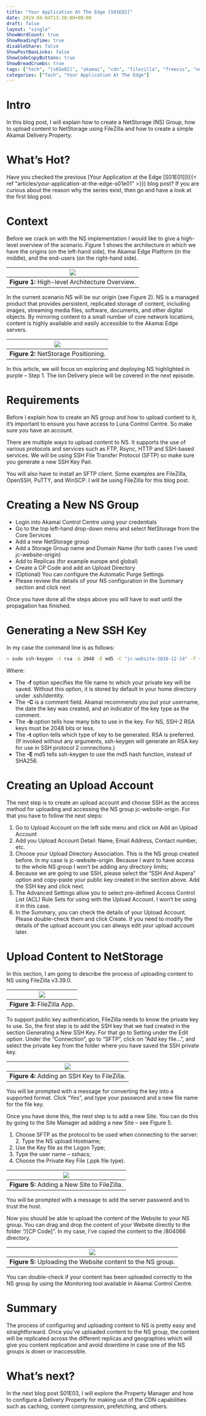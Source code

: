 ```yaml
---
title: "Your Application At The Edge [S01E02]"
date: 2019-04-04T13:38:00+00:00
draft: false
layout: "single"
ShowWordCount: true
ShowReadingTime: true
disableShare: false
ShowPostNavLinks: false
ShowCodeCopyButtons: true
ShowBreadCrumbs: true
tags: ["tech", "[s01e02]", "akamai", "cdn", "filezilla", "freecss", "netstorage", "ssh keys", "upload account", "your application at the edge"]
categories: ["Tech", "Your Application At The Edge"]
---
```


# Intro
In this blog post, I will explain how to create a NetStorage (NS) Group, how to upload content to NetStorage using FileZilla and how to create a simple Akamai Delivery Property.

# What’s Hot?

Have you checked the previous [Your Application at the Edge [S01E01]]({{< ref "articles/your-application-at-the-edge-s01e01" >}}) blog post? If you are curious about the reason why the series exist, then go and have a look at the first blog post.

# Context

Before we crack on with the NS implementation I would like to give a high-level overview of the scenario. Figure 1 shows the architecture in which we have the origins (on the left-hand side), the Akamai Edge Platform (in the middle), and the end-users (on the right-hand side).

| ![](/img/arch1.jpg) |
| :--: |
| **Figure 1:**  High-level Architecture Overview. |

In the current scenario NS will be our origin (see Figure 2). NS is a managed product that provides persistent, replicated storage of content, including images, streaming media files, software, documents, and other digital objects. By mirroring content to a small number of core network locations, content is highly available and easily accessible to the Akamai Edge servers.

| ![](/img/arch2.jpg) |
| :--: |
| **Figure 2:**  NetStorage Positioning. |

In this article, we will focus on exploring and deploying NS highlighted in purple – Step 1. The Ion Delivery piece will be covered in the next episode.

# Requirements

Before I explain how to create an NS group and how to upload content to it, it’s important to ensure you have access to Luna Control Centre. So make sure you have an account.

There are multiple ways to upload content to NS. It supports the use of various protocols and services such as FTP, Rsync, HTTP and SSH-based services. We will be using SSH File Transfer Protocol (SFTP) so make sure you generate a new SSH Key Pair.

You will also have to install an SFTP client. Some examples are FileZilla, OpenSSH, PuTTY, and WinSCP. I will be using FileZilla for this blog post.

# Creating a New NS Group

- Login into Akamai Control Centre using your credentials
- Go to the top left-hand drop-down menu and select NetStorage from the Core Services
- Add a new NetStorage group
- Add a Storage Group name and Domain Name (for both cases I’ve used: jc-website-origin)
- Add to Replicas (for example europe and global)
- Create a CP Code and add an Upload Directory
- (Optional) You can configure the Automatic Purge Settings
- Please review the details of your NS configuration in the Summary section and click next

Once you have done all the steps above you will have to wait until the propagation has finished.

# Generating a New SSH Key

In my case the command line is as follows:

```bash
~ sudo ssh-keygen -t rsa -b 2048 -E md5 -C "jc-website-2018-12-14" -f ~/.ssh/jc-website- keys/jc-website-2018-12-14
```

Where:

- The **-f** option specifies the file name to which your private key will be saved. Without this option, it is stored by default in your home directory under .ssh/identity.
- The **-C** is a comment field. Akamai recommends you put your username, the date the key was created, and an indicator of the key type as the comment.
- The **-b** option tells how many bits to use in the key. For NS, SSH-2 RSA keys must be 2048 bits or less.
- The **-t** option tells which type of key to be generated. RSA is preferred. (If invoked without any arguments, ssh-keygen will generate an RSA key for use in SSH protocol 2 connections.)
- The **-E** md5 tells ssh-keygen to use the md5 hash function, instead of SHA256.

# Creating an Upload Account

The next step is to create an upload account and choose SSH as the access method for uploading and accessing the NS group jc-website-origin. For that you have to follow the next steps:

1. Go to Upload Account on the left side menu and click on Add an Upload Account
2. Add you Upload Account Detail: Name, Email Address, Contact number, etc.
3. Choose your Upload Directory Association. This is the NS group created before. In my case is jc-website-origin. Because I want to have access to the whole NS group I won’t be adding any directory limits;
4. Because we are going to use SSH, please select the “SSH And Aspera” option and copy-paste your public key created in the section above. Add the SSH key and click next.
5. The Advanced Settings allow you to select pre-defined Access Control List (ACL) Rule Sets for using with the Upload Account. I won’t be using it in this case.
6. In the Summary, you can check the details of your Upload Account. Please double-check them and click Create. If you need to modify the details of the upload account you can always edit your upload account later.

# Upload Content to NetStorage

In this section, I am going to describe the process of uploading content to NS using FileZilla v3.39.0.

| ![](/img/file1.jpg) |
| :--: |
| **Figure 3:**  FileZilla App. |
 
To support public key authentication, FileZilla needs to know the private key to use. So, the first step is to add the SSH key that we had created in the section Generating a New SSH Key. For that go to Setting under the Edit option. Under the “Connection”, go to “SFTP”, click on “Add key file…”, and select the private key from the folder where you have saved the SSH private key.

| ![](/img/file2.jpg) |
| :--: |
| **Figure 4:**  Adding an SSH Key to FileZilla. |

You will be prompted with a message for converting the key into a supported format. Click “Yes”, and type your password and a new file name for the file key.

Once you have done this, the next step is to add a new Site. You can do this by going to the Site Manager ad adding a new Site – see Figure 5.

1. Choose SFTP as the protocol to be used when connecting to the server: 2. Type the NS upload Hostname;
2. Use the Key file as the Logon Type;
3. Type the user name – sshacs;
4. Choose the Private Key File (.ppk file type).

| ![](/img/file3.jpg) |
| :--: |
| **Figure 5:**  Adding a New Site to FileZilla. |

You will be prompted with a message to add the server password and to trust the host.

Now you should be able to upload the content of the Website to your NS group. You can drag and drop the content of your Website directly to the folder “/[CP Code]”. In my case, I’ve copied the content to the /804066 directory.

| ![](/img/file4.jpg) |
| :--: |
| **Figure 5:**  Uploading the Website content to the NS group. |

You can double-check if your content has been uploaded correctly to the NS group by using the Monitoring tool available in Akamai Control Centre.

# Summary

The process of configuring and uploading content to NS is pretty easy and straightforward. Once you’ve uploaded content to the NS group, the content will be replicated across the different replicas and geographies which will give you content replication and avoid downtime in case one of the NS groups is down or inaccessible.

# What’s next?

In the next blog post S01E03, I will explore the Property Manager and how to configure a Delivery Property for making use of the CDN capabilities such as caching, content compression, prefetching, and others.

